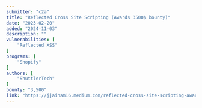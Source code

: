 ```yaml
---
submitter: "c2a"
title: "Reflected Cross Site Scripting (Awards 3500$ bounty)"
date: "2023-02-20"
added: "2024-11-03"
description: ""
vulnerabilities: [
    "Reflected XSS"
]
programs: [
    "Shopify"
]
authors: [
    "ShuttlerTech"
]
bounty: "3,500"
link: "https://jjainam16.medium.com/reflected-cross-site-scripting-awards-3500-bounty-c8a619f129a1"
---
```




